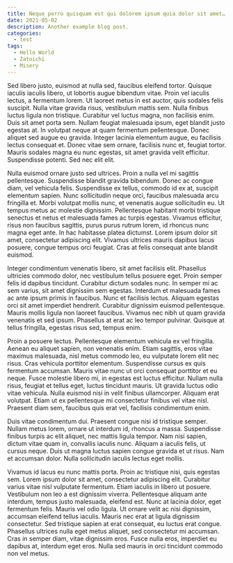 ```yaml
---
title: Neque porro quisquam est qui dolorem ipsum quia dolor sit amet…
date: 2021-05-02
description: Another example blog post.
categories:
  - test
tags:
  - Hello World
  - Zatoichi
  - Misery
---
```


Sed libero justo, euismod at nulla sed, faucibus eleifend tortor. Quisque iaculis iaculis libero, ut lobortis augue bibendum vitae. Proin vel iaculis lectus, a fermentum lorem. Ut laoreet metus in est auctor, quis sodales felis suscipit. Nulla vitae gravida risus, vestibulum mattis sem. Nulla finibus luctus ligula non tristique. Curabitur vel luctus magna, non facilisis enim. Duis sit amet porta sem. Nullam feugiat malesuada ipsum, eget blandit justo egestas at. In volutpat neque at quam fermentum pellentesque. Donec aliquet sed augue eu gravida. Integer lacinia elementum augue, eu facilisis lectus consequat et. Donec vitae sem ornare, facilisis nunc et, feugiat tortor. Mauris sodales magna eu nunc egestas, sit amet gravida velit efficitur. Suspendisse potenti. Sed nec elit elit.

Nulla euismod ornare justo sed ultrices. Proin a nulla vel mi sagittis pellentesque. Suspendisse blandit gravida bibendum. Donec ac congue diam, vel vehicula felis. Suspendisse ex tellus, commodo id ex at, suscipit elementum sapien. Nunc sollicitudin neque orci, faucibus malesuada arcu fringilla et. Morbi volutpat mollis nunc, et venenatis augue sollicitudin eu. Ut tempus metus ac molestie dignissim. Pellentesque habitant morbi tristique senectus et netus et malesuada fames ac turpis egestas. Vivamus efficitur, risus non faucibus sagittis, purus purus rutrum lorem, id rhoncus nunc magna eget ante. In hac habitasse platea dictumst. Lorem ipsum dolor sit amet, consectetur adipiscing elit. Vivamus ultrices mauris dapibus lacus posuere, congue tempus orci feugiat. Cras at felis consequat ante blandit euismod.

Integer condimentum venenatis libero, sit amet facilisis elit. Phasellus ultricies commodo dolor, nec vestibulum tellus posuere eget. Proin semper felis id dapibus tincidunt. Curabitur dictum sodales nunc. In semper mi ac sem varius, sit amet dignissim sem egestas. Interdum et malesuada fames ac ante ipsum primis in faucibus. Nunc et facilisis lectus. Aliquam egestas orci sit amet imperdiet hendrerit. Curabitur dignissim euismod pellentesque. Mauris mollis ligula non laoreet faucibus. Vivamus nec nibh ut quam gravida venenatis et sed ipsum. Phasellus at erat ac leo tempor pulvinar. Quisque at tellus fringilla, egestas risus sed, tempus enim.

Proin a posuere lectus. Pellentesque elementum vehicula ex vel fringilla. Aenean eu aliquet sapien, non venenatis enim. Etiam sagittis, eros vitae maximus malesuada, nisl metus commodo leo, eu vulputate lorem elit nec risus. Cras vehicula porttitor elementum. Suspendisse cursus ex quis fermentum accumsan. Mauris vitae nunc ut orci consequat porttitor et eu neque. Fusce molestie libero mi, in egestas est luctus efficitur. Nullam nulla risus, feugiat et tellus eget, luctus tincidunt mauris. Ut gravida luctus odio vitae vehicula. Nulla euismod nisi in velit finibus ullamcorper. Aliquam erat volutpat. Etiam ut ex pellentesque mi consectetur finibus vel vitae nisl. Praesent diam sem, faucibus quis erat vel, facilisis condimentum enim.

Duis vitae condimentum dui. Praesent congue nisi id tristique semper. Nullam metus lorem, ornare ut interdum id, rhoncus a massa. Suspendisse finibus turpis ac elit aliquet, nec mattis ligula tempor. Nam nisi sapien, dictum vitae quam in, convallis iaculis nunc. Aliquam a iaculis felis, ut cursus neque. Duis ut magna luctus sapien congue gravida et ut risus. Nam et accumsan dolor. Nulla sollicitudin iaculis lectus eget mollis.

Vivamus id lacus eu nunc mattis porta. Proin ac tristique nisi, quis egestas sem. Lorem ipsum dolor sit amet, consectetur adipiscing elit. Curabitur varius vitae nisl vulputate fermentum. Etiam iaculis in libero ut posuere. Vestibulum non leo a est dignissim viverra. Pellentesque aliquam ante interdum, tempus justo malesuada, eleifend est. Nunc at lacinia dolor, eget fermentum felis. Mauris vel odio ligula. Ut ornare velit ac nisi dignissim, accumsan eleifend tellus iaculis. Mauris nec erat at ligula dignissim consectetur. Sed tristique sapien at erat consequat, eu luctus erat congue. Phasellus ultrices nulla eget metus aliquet, sed consectetur mi accumsan. Cras in semper diam, vitae dignissim eros. Fusce nulla eros, imperdiet eu dapibus at, interdum eget eros. Nulla sed mauris in orci tincidunt commodo non vel metus.
